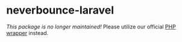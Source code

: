 neverbounce-laravel
===================

*This package is no longer maintained!*
Please utilize our official [PHP wrapper](https://github.com/NeverBounce/NeverBounceAPI-PHP) instead.
